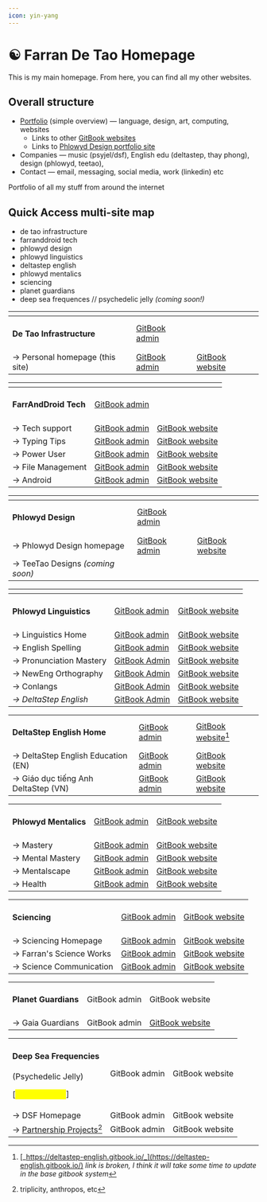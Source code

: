```yaml
---
icon: yin-yang
---
```


# ☯️ Farran De Tao Homepage

This is my main homepage. From here, you can find all my other websites.

## Overall structure

* [Portfolio](broken-reference) (simple overview) — language, design, art, computing, websites
  * Links to other [GitBook websites](portfolio/gitbook-publications.md)&#x20;
  * Links to [Phlowyd Design portfolio site](https://app.gitbook.com/s/Jz3BfoxqzUCPONNAxkIl/)&#x20;
* Companies — music (psyjel/dsf), English edu (deltastep, thay phong), design (phlowyd, teetao),&#x20;
* Contact — email, messaging, social media, work (linkedin) etc&#x20;



Portfolio of all my stuff from around the internet



## Quick Access multi-site map

* de tao infrastructure
* farranddroid tech&#x20;
* phlowyd design
* phlowyd linguistics
* deltastep english
* phlowyd mentalics
* sciencing
* planet guardians
* deep sea frequences // psychedelic jelly _(coming soon!)_&#x20;

<table data-card-size="large" data-view="cards"><thead><tr><th></th><th></th><th></th></tr></thead><tbody><tr><td><h4><strong>De Tao Infrastructure</strong></h4></td><td><a href="https://app.gitbook.com/o/eNO8roz9wVxeqyYOww4H/home">GitBook admin</a></td><td></td></tr><tr><td>→ Personal homepage (this site)</td><td><a href="https://app.gitbook.com/o/eNO8roz9wVxeqyYOww4H/s/4g2MHu9J8li31PmfpbWI/">GitBook admin</a></td><td><a href="https://farran.gitbook.io/personal">GitBook website</a></td></tr></tbody></table>

<table data-view="cards"><thead><tr><th></th><th></th><th></th></tr></thead><tbody><tr><td><h4><strong>FarrAndDroid Tech</strong></h4></td><td><a href="https://app.gitbook.com/o/HGV4O8QFvR73oXn7Uxww/home">GitBook admin</a></td><td></td></tr><tr><td>→ Tech support</td><td><a href="https://app.gitbook.com/o/HGV4O8QFvR73oXn7Uxww/s/SvMwDma3YIsN6hmiEFs1">GitBook admin</a></td><td><a href="https://farranddroid-tech.gitbook.io/farranddroid-tech-support">GitBook website</a></td></tr><tr><td>→ Typing Tips</td><td><a href="https://app.gitbook.com/o/HGV4O8QFvR73oXn7Uxww/s/gumdVstDjfg97ryYDFqd/">GitBook admin</a></td><td><a href="https://farranddroid-tech.gitbook.io/farranddroid-tech-support/typing-tips">GitBook website</a></td></tr><tr><td>→ Power User</td><td><a href="https://app.gitbook.com/o/HGV4O8QFvR73oXn7Uxww/s/qA7gVdU3GXPI3OOuI1Ep">GitBook admin</a></td><td><a href="https://farranddroid-tech.gitbook.io/farranddroid-tech-support/power-user">GitBook website</a></td></tr><tr><td>→ File Management</td><td><a href="https://app.gitbook.com/o/HGV4O8QFvR73oXn7Uxww/s/52ZBaMLs5j9jIx6jPZE4/">GitBook admin</a></td><td><a href="https://farranddroid-tech.gitbook.io/farranddroid-tech-support/file-management">GitBook website</a></td></tr><tr><td>→ Android</td><td><a href="https://app.gitbook.com/o/HGV4O8QFvR73oXn7Uxww/s/RoagBu006ype0QfSIBD3/">GitBook admin</a></td><td><a href="https://farranddroid-tech.gitbook.io/farranddroid-tech-support/android">GitBook website</a></td></tr></tbody></table>



<table data-view="cards"><thead><tr><th></th><th></th><th></th></tr></thead><tbody><tr><td><h4>Phlowyd Design</h4></td><td><a href="https://app.gitbook.com/o/FsbRrtZvs8z1yrTgwRrU/home">GitBook admin</a></td><td></td></tr><tr><td>→ Phlowyd Design homepage</td><td><a href="https://app.gitbook.com/o/FsbRrtZvs8z1yrTgwRrU/s/Jz3BfoxqzUCPONNAxkIl/">GitBook admin</a></td><td><a href="https://phlowyd-design.gitbook.io/phlowyd-design">GitBook website</a></td></tr><tr><td>→ TeeTao Designs <em>(coming soon)</em> </td><td></td><td></td></tr></tbody></table>

<table data-view="cards"><thead><tr><th></th><th></th><th></th></tr></thead><tbody><tr><td><h4>Phlowyd Linguistics</h4></td><td><a href="https://app.gitbook.com/o/bhv2aXe6eExkCxRzuAVK/home">GitBook admin</a></td><td><a href="https://phlowyd-linguistics.gitbook.io/">GitBook website</a></td></tr><tr><td>→ Linguistics Home</td><td><a href="https://app.gitbook.com/o/bhv2aXe6eExkCxRzuAVK/s/qietP059fhAwTgrpg1oR/">GitBook admin</a></td><td><a href="https://phlowyd-linguistics.gitbook.io/linguistics">GitBook website</a></td></tr><tr><td>→ English Spelling</td><td><a href="https://app.gitbook.com/o/bhv2aXe6eExkCxRzuAVK/s/bFe8K54C9RxCcg3qidk8/">GitBook admin</a></td><td><a href="https://phlowyd-linguistics.gitbook.io/linguistics/english-spelling">GitBook website</a></td></tr><tr><td>→ Pronunciation Mastery</td><td><a href="https://app.gitbook.com/o/bhv2aXe6eExkCxRzuAVK/s/mOXfBzelIQWeGu5lPOdF/">GitBook Admin</a></td><td><a href="https://phlowyd-linguistics.gitbook.io/linguistics/pronunciation-mastery">GitBook website</a></td></tr><tr><td>→ NewEng Orthography</td><td><a href="https://app.gitbook.com/o/bhv2aXe6eExkCxRzuAVK/s/nQuhfcBU5w4vA1rwurTv/">GitBook Admin</a></td><td><a href="https://phlowyd-linguistics.gitbook.io/linguistics/neweng-orthography">GitBook website</a></td></tr><tr><td>→ Conlangs</td><td><a href="https://app.gitbook.com/o/bhv2aXe6eExkCxRzuAVK/s/XnkY7B2X6Gqn7ivud1qr/">GitBook Admin</a></td><td><a href="https://phlowyd-linguistics.gitbook.io/linguistics/conlangs">GitBook website</a></td></tr><tr><td><em>→ DeltaStep English</em></td><td><a href="https://app.gitbook.com/o/bhv2aXe6eExkCxRzuAVK/s/iSkeSoiFqG7zKbVKzI7G/">GitBook Admin</a></td><td><a href="https://phlowyd-linguistics.gitbook.io/linguistics/deltastep-english">GitBook website</a></td></tr></tbody></table>

|                                     |                                                                                         |                                                                  |
| ----------------------------------- | --------------------------------------------------------------------------------------- | ---------------------------------------------------------------- |
| <h4>DeltaStep English Home</h4>     | [GitBook admin](https://app.gitbook.com/o/OgqaOntad7CdONfiggZ1/home)                    | [GitBook website](#user-content-fn-1)[^1]                        |
| → DeltaStep English Education (EN)  | [GitBook admin](https://app.gitbook.com/o/OgqaOntad7CdONfiggZ1/s/neSZ0TclYB0BybReetuZ/) | [GitBook website](https://deltastep-english.gitbook.io/learn)    |
| → Giáo dục tiếng Anh DeltaStep (VN) | [GitBook admin](https://app.gitbook.com/o/OgqaOntad7CdONfiggZ1/s/6QeqtHuQOsjh1DdDj27B/) | [GitBook website](https://deltastep-english.gitbook.io/learn/vn) |

|                            |                                                                                         |                                                                                |
| -------------------------- | --------------------------------------------------------------------------------------- | ------------------------------------------------------------------------------ |
| <h4>Phlowyd Mentalics</h4> | [GitBook admin](https://app.gitbook.com/o/ncd9U74Kvvm90FLF5tdt/home)                    | [GitBook website](https://phlowyd-mentalics.gitbook.io/)                       |
| → Mastery                  | [GitBook admin](https://app.gitbook.com/o/ncd9U74Kvvm90FLF5tdt/s/UQGHaZ9rdsQ3XORhJQYu/) | [GitBook website](https://phlowyd-mentalics.gitbook.io/mastery)                |
| → Mental Mastery           | [GitBook admin](https://app.gitbook.com/o/ncd9U74Kvvm90FLF5tdt/s/6NZGIYMGPWax0HgjtXHK/) | [GitBook website](https://phlowyd-mentalics.gitbook.io/mastery/mental-mastery) |
| → Mentalscape              | [GitBook admin](https://app.gitbook.com/o/ncd9U74Kvvm90FLF5tdt/s/A8Wb5kNCTZm4QvfxJ39S/) | [GitBook website](https://phlowyd-mentalics.gitbook.io/mastery/mentalscape)    |
| → Health                   | [GitBook admin](https://app.gitbook.com/o/ncd9U74Kvvm90FLF5tdt/s/8Bu9PhjagzvDjiFiwMOW/) | [GitBook website](https://phlowyd-mentalics.gitbook.io/mastery/health)         |



|                          |                                                                                         |                                                                                             |
| ------------------------ | --------------------------------------------------------------------------------------- | ------------------------------------------------------------------------------------------- |
| <h4>Sciencing</h4>       | [GitBook admin](https://app.gitbook.com/o/1wuAqxV16bRCOWrIRz6q/home)                    | [GitBook website](https://sciencing.gitbook.io/)                                            |
| → Sciencing Homepage     | [GitBook admin](https://app.gitbook.com/o/1wuAqxV16bRCOWrIRz6q/s/nCGaI48cwt6GU0yMEDkK/) | [GitBook website](https://sciencing.gitbook.io/science)                                     |
| → Farran's Science Works | [GitBook admin](https://app.gitbook.com/o/1wuAqxV16bRCOWrIRz6q/s/D4QXEa8gwRRM9JUCdSVA/) | [GitBook website](https://sciencing.gitbook.io/science/farrans-science-works?fallback=true) |
| → Science Communication  | [GitBook admin](https://app.gitbook.com/o/1wuAqxV16bRCOWrIRz6q/s/E4VCnKAsWX31iWF00GW5/) | [GitBook website](https://sciencing.gitbook.io/science/science-communication)               |

|                           |               |                                                                       |
| ------------------------- | ------------- | --------------------------------------------------------------------- |
| <h4>Planet Guardians</h4> | GitBook admin | GitBook website                                                       |
| → Gaia Guardians          | GitBook admin | [GitBook website](https://planet-guardians.gitbook.io/gaia-guardians) |

|                                                                                                                   |               |                 |
| ----------------------------------------------------------------------------------------------------------------- | ------------- | --------------- |
| <h4>Deep Sea Frequencies </h4><p>(Psychedelic Jelly) </p><p>[<mark style="color:yellow;">coming soon!</mark>]</p> | GitBook admin | GitBook website |
| → DSF Homepage                                                                                                    | GitBook admin | GitBook website |
| → [Partnership Projects](#user-content-fn-2)[^2]                                                                  | GitBook admin | GitBook website |



[^1]: [_https://deltastep-english.gitbook.io/_](https://deltastep-english.gitbook.io/) _link is broken, I think it will take some time to update in the base gitbook system_

[^2]: triplicity, anthropos, etc
